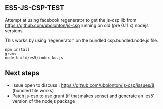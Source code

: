 ES5-JS-CSP-TEST
-------------------

Attempt at using facebook regenerator to get the js-csp lib from https://github.com/ubolonton/js-csp running
on old (pre 0.11.x) nodejs versions.

This works by using 'regenerator' on the bundled csp.bundled.node.js file.

~~~
npm install
grunt
node build/es5/index-ko.js
~~~

## Next steps

* Issue open to discuss :  https://github.com/ubolonton/js-csp/issues/8 (bundled file works)
* Patch js-csp to use grunt (if that makes sense) and generate an 'es5' version of the nodejs package
